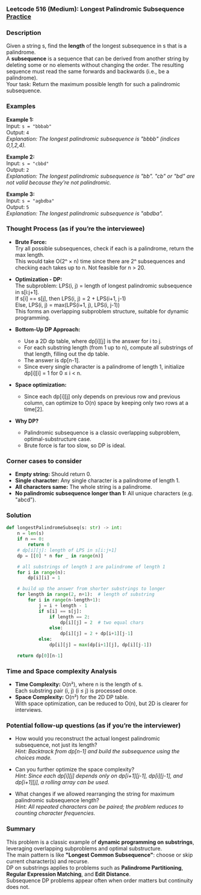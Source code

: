 ### Leetcode 516 (Medium): Longest Palindromic Subsequence [Practice](https://leetcode.com/problems/longest-palindromic-subsequence)

### Description  
Given a string s, find the **length** of the longest subsequence in s that is a palindrome.  
A **subsequence** is a sequence that can be derived from another string by deleting some or no elements without changing the order. The resulting sequence must read the same forwards and backwards (i.e., be a palindrome).  
Your task: Return the maximum possible length for such a palindromic subsequence.

### Examples  

**Example 1:**  
Input: `s = "bbbab"`  
Output: `4`  
*Explanation: The longest palindromic subsequence is "bbbb" (indices 0,1,2,4).*

**Example 2:**  
Input: `s = "cbbd"`  
Output: `2`  
*Explanation: The longest palindromic subsequence is "bb". "cb" or "bd" are not valid because they're not palindromic.*

**Example 3:**  
Input: `s = "agbdba"`  
Output: `5`  
*Explanation: The longest palindromic subsequence is "abdba".*

### Thought Process (as if you’re the interviewee)  
- **Brute Force:**  
  Try all possible subsequences, check if each is a palindrome, return the max length.  
  This would take O(2ⁿ × n) time since there are 2ⁿ subsequences and checking each takes up to n. Not feasible for n > 20.

- **Optimization - DP:**  
  The subproblem: LPS(i, j) = length of longest palindromic subsequence in s[i:j+1].  
  If s[i] == s[j], then LPS(i, j) = 2 + LPS(i+1, j-1)  
  Else, LPS(i, j) = max(LPS(i+1, j), LPS(i, j-1))  
  This forms an overlapping subproblem structure, suitable for dynamic programming.

- **Bottom-Up DP Approach:**  
  - Use a 2D dp table, where dp[i][j] is the answer for i to j.  
  - For each substring length (from 1 up to n), compute all substrings of that length, filling out the dp table.  
  - The answer is dp[n-1].  
  - Since every single character is a palindrome of length 1, initialize dp[i][i] = 1 for 0 ≤ i < n.

- **Space optimization:**  
  - Since each dp[i][j] only depends on previous row and previous column, can optimize to O(n) space by keeping only two rows at a time[2].

- **Why DP?**  
  - Palindromic subsequence is a classic overlapping subproblem, optimal-substructure case.  
  - Brute force is far too slow, so DP is ideal.

### Corner cases to consider  
- **Empty string:** Should return 0.  
- **Single character:** Any single character is a palindrome of length 1.  
- **All characters same:** The whole string is a palindrome.  
- **No palindromic subsequence longer than 1:** All unique characters (e.g. "abcd").

### Solution

```python
def longestPalindromeSubseq(s: str) -> int:
    n = len(s)
    if n == 0:
        return 0
    # dp[i][j]: length of LPS in s[i:j+1]
    dp = [[0] * n for _ in range(n)]

    # all substrings of length 1 are palindrome of length 1
    for i in range(n):
        dp[i][i] = 1

    # build up the answer from shorter substrings to longer
    for length in range(2, n+1):  # length of substring
        for i in range(n-length+1):
            j = i + length - 1
            if s[i] == s[j]:
                if length == 2:
                    dp[i][j] = 2  # two equal chars
                else:
                    dp[i][j] = 2 + dp[i+1][j-1]
            else:
                dp[i][j] = max(dp[i+1][j], dp[i][j-1])

    return dp[0][n-1]
```

### Time and Space complexity Analysis  

- **Time Complexity:** O(n²), where n is the length of s.  
  Each substring pair (i, j) (i ≤ j) is processed once.
- **Space Complexity:** O(n²) for the 2D DP table.  
  With space optimization, can be reduced to O(n), but 2D is clearer for interviews.

### Potential follow-up questions (as if you’re the interviewer)  

- How would you reconstruct the actual longest palindromic subsequence, not just its length?  
  *Hint: Backtrack from dp[n-1] and build the subsequence using the choices made.*

- Can you further optimize the space complexity?  
  *Hint: Since each dp[i][j] depends only on dp[i+1][j-1], dp[i][j-1], and dp[i+1][j], a rolling array can be used.*

- What changes if we allowed rearranging the string for maximum palindromic subsequence length?  
  *Hint: All repeated characters can be paired; the problem reduces to counting character frequencies.*

### Summary
This problem is a classic example of **dynamic programming on substrings**, leveraging overlapping subproblems and optimal substructure.  
The main pattern is like **"Longest Common Subsequence"**: choose or skip current character(s) and recurse.  
DP on substrings applies to problems such as **Palindrome Partitioning**, **Regular Expression Matching**, and **Edit Distance**.  
Subsequence DP problems appear often when order matters but continuity does not.